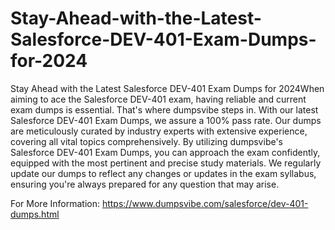 # Stay-Ahead-with-the-Latest-Salesforce-DEV-401-Exam-Dumps-for-2024

Stay Ahead with the Latest Salesforce DEV-401 Exam Dumps for 2024When aiming to ace the Salesforce DEV-401 exam, having reliable and current exam dumps is essential. That's where dumpsvibe steps in. With our latest Salesforce DEV-401 Exam Dumps, we assure a 100% pass rate. Our dumps are meticulously curated by industry experts with extensive experience, covering all vital topics comprehensively. By utilizing dumpsvibe's Salesforce DEV-401 Exam Dumps, you can approach the exam confidently, equipped with the most pertinent and precise study materials. We regularly update our dumps to reflect any changes or updates in the exam syllabus, ensuring you're always prepared for any question that may arise.

For More Information: https://www.dumpsvibe.com/salesforce/dev-401-dumps.html






